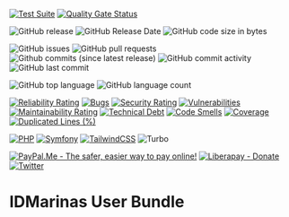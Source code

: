[![Test Suite](https://github.com/idmarinas/user-bundle/actions/workflows/php.yml/badge.svg)](https://github.com/idmarinas/user-bundle/actions/workflows/php.yml)
[![Quality Gate Status](https://sonarcloud.io/api/project_badges/measure?project=idmarinas_user-bundle&metric=alert_status)](https://sonarcloud.io/summary/new_code?id=idmarinas_user-bundle)

![GitHub release](https://img.shields.io/github/release/idmarinas/user-bundle.svg)
![GitHub Release Date](https://img.shields.io/github/release-date/idmarinas/user-bundle.svg)
![GitHub code size in bytes](https://img.shields.io/github/languages/code-size/idmarinas/user-bundle.svg)

![GitHub issues](https://img.shields.io/github/issues/idmarinas/user-bundle.svg)
![GitHub pull requests](https://img.shields.io/github/issues-pr/idmarinas/user-bundle.svg)
![Github commits (since latest release)](https://img.shields.io/github/commits-since/idmarinas/user-bundle/latest.svg)
![GitHub commit activity](https://img.shields.io/github/commit-activity/w/idmarinas/user-bundle.svg)
![GitHub last commit](https://img.shields.io/github/last-commit/idmarinas/user-bundle.svg)

![GitHub top language](https://img.shields.io/github/languages/top/idmarinas/user-bundle.svg)
![GitHub language count](https://img.shields.io/github/languages/count/idmarinas/user-bundle.svg)

[![Reliability Rating](https://sonarcloud.io/api/project_badges/measure?project=idmarinas_user-bundle&metric=reliability_rating)](https://sonarcloud.io/dashboard?id=idmarinas_user-bundle)
[![Bugs](https://sonarcloud.io/api/project_badges/measure?project=idmarinas_user-bundle&metric=bugs)](https://sonarcloud.io/dashboard?id=idmarinas_user-bundle)
[![Security Rating](https://sonarcloud.io/api/project_badges/measure?project=idmarinas_user-bundle&metric=security_rating)](https://sonarcloud.io/dashboard?id=idmarinas_user-bundle)
[![Vulnerabilities](https://sonarcloud.io/api/project_badges/measure?project=idmarinas_user-bundle&metric=vulnerabilities)](https://sonarcloud.io/dashboard?id=idmarinas_user-bundle)
[![Maintainability Rating](https://sonarcloud.io/api/project_badges/measure?project=idmarinas_user-bundle&metric=sqale_rating)](https://sonarcloud.io/dashboard?id=idmarinas_user-bundle)
[![Technical Debt](https://sonarcloud.io/api/project_badges/measure?project=idmarinas_user-bundle&metric=sqale_index)](https://sonarcloud.io/dashboard?id=idmarinas_user-bundle)
[![Code Smells](https://sonarcloud.io/api/project_badges/measure?project=idmarinas_user-bundle&metric=code_smells)](https://sonarcloud.io/dashboard?id=idmarinas_user-bundle)
[![Coverage](https://sonarcloud.io/api/project_badges/measure?project=idmarinas_user-bundle&metric=coverage)](https://sonarcloud.io/dashboard?id=idmarinas_user-bundle)
[![Duplicated Lines (%)](https://sonarcloud.io/api/project_badges/measure?project=idmarinas_user-bundle&metric=duplicated_lines_density)](https://sonarcloud.io/dashboard?id=idmarinas_user-bundle)

[![PHP](https://img.shields.io/badge/php-%23777BB4.svg?style=flat&logo=php&logoColor=white)](https://www.php.net)
[![Symfony](https://img.shields.io/badge/symfony-black.svg?style=flat&logo=symfony&logoColor=white)](https://www.symfony.com)
[![TailwindCSS](https://img.shields.io/badge/tailwindcss-%2338B2AC.svg?style=flat&logo=tailwind-css&logoColor=white)](https://www.tailwindcss.com)
![Turbo](https://img.shields.io/badge/turbo-5cd8e5?logo=turbo&logoColor=white&logoSize=auto)

[![PayPal.Me - The safer, easier way to pay online!](https://img.shields.io/badge/donate-help_my_project-ffaa29.svg?logo=paypal&cacheSeconds=86400)](https://www.paypal.me/idmarinas)
[![Liberapay - Donate](https://img.shields.io/liberapay/receives/IDMarinas.svg?logo=liberapay&cacheSeconds=86400)](https://liberapay.com/IDMarinas/donate)
[![Twitter](https://img.shields.io/twitter/url/http/shields.io.svg?style=social&cacheSeconds=86400)](https://x.com/idmarinas)

# IDMarinas User Bundle